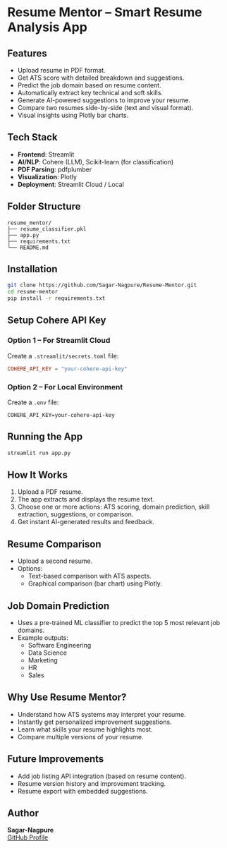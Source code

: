 # Resume Mentor – Smart Resume Analysis App

## Features

- Upload resume in PDF format.
- Get ATS score with detailed breakdown and suggestions.
- Predict the job domain based on resume content.
- Automatically extract key technical and soft skills.
- Generate AI-powered suggestions to improve your resume.
- Compare two resumes side-by-side (text and visual format).
- Visual insights using Plotly bar charts.

## Tech Stack

- **Frontend**: Streamlit  
- **AI/NLP**: Cohere (LLM), Scikit-learn (for classification)  
- **PDF Parsing**: pdfplumber  
- **Visualization**: Plotly  
- **Deployment**: Streamlit Cloud / Local  

## Folder Structure

```
resume_mentor/
├── resume_classifier.pkl
├── app.py
├── requirements.txt
└── README.md
```

## Installation

```bash
git clone https://github.com/Sagar-Nagpure/Resume-Mentor.git
cd resume-mentor
pip install -r requirements.txt
```

## Setup Cohere API Key

### Option 1 – For Streamlit Cloud

Create a `.streamlit/secrets.toml` file:

```toml
COHERE_API_KEY = "your-cohere-api-key"
```

### Option 2 – For Local Environment

Create a `.env` file:

```
COHERE_API_KEY=your-cohere-api-key
```

## Running the App

```bash
streamlit run app.py
```

## How It Works

1. Upload a PDF resume.
2. The app extracts and displays the resume text.
3. Choose one or more actions: ATS scoring, domain prediction, skill extraction, suggestions, or comparison.
4. Get instant AI-generated results and feedback.

## Resume Comparison

- Upload a second resume.
- Options:
  - Text-based comparison with ATS aspects.
  - Graphical comparison (bar chart) using Plotly.

## Job Domain Prediction

- Uses a pre-trained ML classifier to predict the top 5 most relevant job domains.
- Example outputs:  
  - Software Engineering  
  - Data Science  
  - Marketing  
  - HR  
  - Sales  

## Why Use Resume Mentor?

- Understand how ATS systems may interpret your resume.
- Instantly get personalized improvement suggestions.
- Learn what skills your resume highlights most.
- Compare multiple versions of your resume.

## Future Improvements

- Add job listing API integration (based on resume content).
- Resume version history and improvement tracking.
- Resume export with embedded suggestions.

## Author

**Sagar-Nagpure**  
[GitHub Profile](https://github.com/Sagar-Nagpure)
